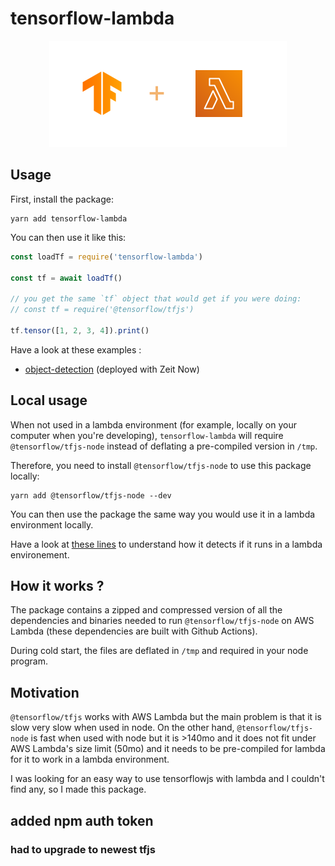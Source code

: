 # tensorflow-lambda

<div align="center">
<img src="logo.png" width="380" />
</div>

## Usage

First, install the package:

```
yarn add tensorflow-lambda
```

You can then use it like this:

```js
const loadTf = require('tensorflow-lambda')

const tf = await loadTf()

// you get the same `tf` object that would get if you were doing:
// const tf = require('@tensorflow/tfjs')

tf.tensor([1, 2, 3, 4]).print()
```

Have a look at these examples :

- [object-detection](https://github.com/lucleray/object-detection) (deployed with Zeit Now)

## Local usage

When not used in a lambda environment (for example, locally on your computer when you're developing), `tensorflow-lambda` will require `@tensorflow/tfjs-node` instead of deflating a pre-compiled version in `/tmp`.

Therefore, you need to install `@tensorflow/tfjs-node` to use this package locally:

```
yarn add @tensorflow/tfjs-node --dev
```

You can then use the package the same way you would use it in a lambda environment locally.

Have a look at [these lines](https://github.com/lucleray/tensorflow-lambda/blob/c056a3959c117d40cc69a1e76572c856b5d23cd6/index.js#L10-L16) to understand how it detects if it runs in a lambda environement.

## How it works ?

The package contains a zipped and compressed version of all the dependencies and binaries needed to run `@tensorflow/tfjs-node` on AWS Lambda (these dependencies are built with Github Actions).

During cold start, the files are deflated in `/tmp` and required in your node program.

## Motivation

`@tensorflow/tfjs` works with AWS Lambda but the main problem is that it is slow very slow when used in node. On the other hand, `@tensorflow/tfjs-node` is fast when used with node but it is >140mo and it does not fit under AWS Lambda's size limit (50mo) and it needs to be pre-compiled for lambda for it to work in a lambda environment.

I was looking for an easy way to use tensorflowjs with lambda and I couldn't find any, so I made this package.

## added npm auth token
### had to upgrade to newest tfjs
